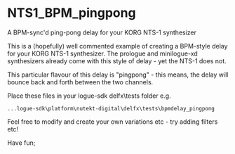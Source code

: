 # NTS1_BPM_pingpong
A BPM-sync'd ping-pong delay for your KORG NTS-1 synthesizer

This is a (hopefully) well commented example of creating a BPM-style delay for your KORG NTS-1 synthesizer. The prologue and minilogue-xd synthesizers already come with this style of delay - yet the NTS-1 does not. 

This particular flavour of this delay is "pingpong" - this means, the delay will bounce back and forth between the two channels.


Place these files in your logue-sdk delfx\tests folder e.g.

```...logue-sdk\platform\nutekt-digital\delfx\tests\bpmdelay_pingpong ```

Feel free to modify and create your own variations etc - try adding filters etc!

Have fun;
